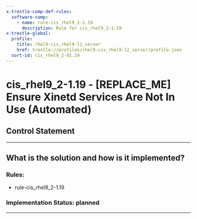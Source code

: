 ```yaml
---
x-trestle-comp-def-rules:
  software-comp:
    - name: rule-cis_rhel9_2-1.19
      description: Rule for cis_rhel9_2-1.19
x-trestle-global:
  profile:
    title: rhel9-cis_rhel9-l2_server
    href: trestle://profiles/rhel9-cis_rhel9-l2_server/profile.json
  sort-id: cis_rhel9_2-01.19
---
```


# cis_rhel9_2-1.19 - \[REPLACE_ME\] Ensure Xinetd Services Are Not In Use (Automated)

## Control Statement

______________________________________________________________________

## What is the solution and how is it implemented?

<!-- For implementation status enter one of: implemented, partial, planned, alternative, not-applicable -->

<!-- Note that the list of rules under ### Rules: is read-only and changes will not be captured after assembly to JSON -->

<!-- Add control implementation description here for control: cis_rhel9_2-1.19 -->

### Rules:

  - rule-cis_rhel9_2-1.19

### Implementation Status: planned

______________________________________________________________________
